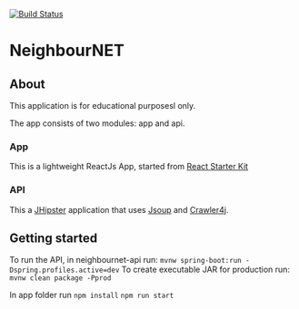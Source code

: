 [![Build Status](https://travis-ci.org/sandervanloock/neighbournet.svg?branch=master)](https://travis-ci.org/sandervanloock/neighbournet)
# NeighbourNET
## About

This application is for educational purposesl only.

The app consists of two modules: app and api.

### App

This is a lightweight ReactJs App, started from [React Starter Kit](https://github.com/kriasoft/react-starter-kit)

### API

This a [JHipster](https://jhipster.github.io/) application that uses [Jsoup](https://jsoup.org/) and [Crawler4j](https://github.com/yasserg/crawler4j).

## Getting started
To run the API, in neighbournet-api run:
`mvnw spring-boot:run -Dspring.profiles.active=dev`
To create executable JAR for production run:
`mvnw clean package -Pprod`

In app folder run
`npm install`
`npm run start`




